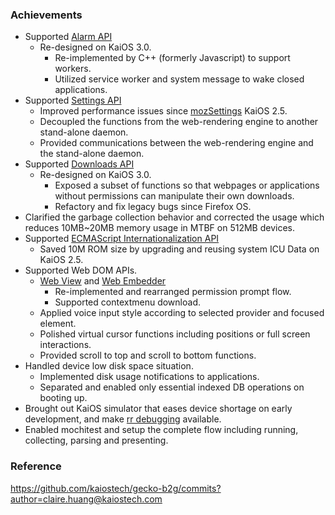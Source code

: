 ### Achievements

- Supported [Alarm API](https://github.com/kaiostech/gecko-b2g/tree/gonk/dom/b2g/alarm#readme)
  - Re-designed on KaiOS 3.0.
    - Re-implemented by C++ (formerly Javascript) to support workers.
    - Utilized service worker and system message to wake closed applications.
- Supported [Settings API](https://github.com/kaiostech/gecko-b2g/blob/gonk/b2g/sidl/Settings.md)
  - Improved performance issues since [mozSettings](https://contest-server.cs.uchicago.edu/ref/JavaScript/developer.mozilla.org/en-US/docs/Archive/B2G_OS/API/Navigator/mozSettings.html) KaiOS 2.5.
  - Decoupled the functions from the web-rendering engine to another stand-alone daemon.
  - Provided communications between the web-rendering engine and the stand-alone daemon.
- Supported [Downloads API](https://github.com/kaiostech/gecko-b2g/tree/gonk/dom/b2g/downloads#readme)
  - Re-designed on KaiOS 3.0.
    - Exposed a subset of functions so that webpages or applications without permissions can
      manipulate their own downloads.
    - Refactory and fix legacy bugs since Firefox OS.
- Clarified the garbage collection behavior and corrected the usage which reduces 10MB~20MB memory usage in MTBF on 512MB devices.
- Supported [ECMAScript Internationalization API](https://developer.mozilla.org/en-US/docs/Web/JavaScript/Reference/Global_Objects/Intl)
  - Saved 10M ROM size by upgrading and reusing system ICU Data on KaiOS 2.5.
- Supported Web DOM APIs.
  - [Web View](https://github.com/kaiostech/gecko-b2g/blob/gonk/b2g/chrome/content/embedding/web-view.md) and [Web Embedder](https://github.com/kaiostech/gecko-b2g/blob/gonk/b2g/chrome/content/embedding/web-embedder.md)
    - Re-implemented and rearranged permission prompt flow.
    - Supported contextmenu download.
  - Applied voice input style according to selected provider and focused
    element.
  - Polished virtual cursor functions including positions or full screen interactions.
  - Provided scroll to top and scroll to bottom functions.
- Handled device low disk space situation.
  - Implemented disk usage notifications to applications.
  - Separated and enabled only essential indexed DB operations on booting up.
- Brought out KaiOS simulator that eases device shortage on early development, and make [rr debugging](https://rr-project.org/) available.
- Enabled mochitest and setup the complete flow including running, collecting,
  parsing and presenting.

### Reference
https://github.com/kaiostech/gecko-b2g/commits?author=claire.huang@kaiostech.com
